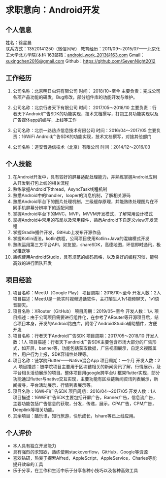 # 求职意向：Android开发
## 个人信息
姓名：徐星晨              
联系方式：13520141250（微信同号） 
教育经历：2011/09～2015/07——北京化工大学北方学院/本科
163邮箱：android_work_2013@163.com
Gmail：xuxingchen2016@gmail.com
Github：https://github.com/SevenNight2012

## 工作经历
1. 公司名称：北京明日虫洞有限公司
   时间： 2018/10~至今
   主要负责：完成公司各项产品功能的研发，Bug修改，部分组件库的功能开发与维护。
   
2. 公司名称：北京行者天下有限公司
   时间： 2017/05～2018/10
   主要负责：行者天下Android广告SDK的功能实现，技术文档撰写，打包工具功能实现以及广告媒体app的编写，上线等工作       

3. 公司名称：北京一路热点信息技术有限公司
   时间：2016/04～2017/05
   主要负责：16WiFi Android广告SDK的功能实现，技术文档撰写，对接其他部门

4. 公司名称：道安晋通信技术（北京）有限公司
   时间：2014/12～2016/03      

## 个人技能
1. 在Android开发中，具有较好的屏幕适配处理能力，并熟练掌握Android应用从开发到打包上线的相关流程
2. 熟练掌握Android下thread，AsyncTask线程机制
3. 熟悉Android中的handler，looper的消息机制，了解相关源码
4. 熟悉Android平台下的图片处理机制，三级缓存原理，并能熟练处理图片在不同手机屏幕分辨率下的适配问题
5. 掌握Android平台下的MVC，MVP，MVVM开发模式，了解常用设计模式
7. 掌握Android中常用的布局以及常用控件，熟悉Android下自定义view开发流程
8. 掌握Gradle插件开发，GitHub上发布开源作品
9. 掌握Kotlin语法，kotlin携程，公司项目使用Kotlin+Java的混编模式开发
10. 熟练运用第三方平台API，如友盟，shareSDK，高德地图，环信即时通讯，极光推送等
11. 熟练使用AndroidStudio，具有规范的编码风格，以及良好的编程习惯，能够高效的进行团队开发

## 项目经验
1. 项目名称：MeetU（Google Play）
    项目周期：2018/10~至今
    开发人数：2人
    项目描述：MeetU是一款实时视频通话软件，主打陌生人1v1视频聊天，1v1语音聊天。    
2. 项目名称：XRouter（GitHub）
    项目周期：2019/05~至今
    开发人数：1人
    项目描述：由于公司项目需要进行组件化，在参考了ARouter等开源项目后，结合项目本身，开发的Android路由库，附带了AndroidStudio辅助插件，方便开发    
3. 项目名称：行者天下Android广告SDK
    项目周期：2017/05～2018/10
    开发人数：1人
    项目描述：行者天下android广告SDK主要包含市场大部分的广告形式，如开屏，banner等，功能包括获取数据，广告视图展示，自定义视图属性，用户行为上报，SDK容错性处理等。
4. 项目名称：链学院Flutter——Native混合App
    项目周期：一个月
    开发人数：2人
    项目描述：链学院项目主要用于区块链相关的新闻资讯了解，行情展示，及平台相关活动展示的项目。整体项目用google跨平台UI框架flutter实现，部分功能通过flutter与native交互实现，主要功能有区块链新闻资讯列表展示，新闻搜寻，平台活动展示，行情列表展示等。
5. 项目名称：16Wi-Fi广告SDK
    项目周期：2016/04～2017/05
    开发人数：1人
    项目描述：16WiFi广告SDK主要包括开屏广告，Banner广告，信息流广告，主要功能包括广告信息的获取，分发，传递，展示，CPA广告，CPM广告，Deeplink等相关功能。
6. 其余项目：酷乐讯，知行旅游，快乐成长，Ishare等已上线应用。

## 个人评价
* 本人具有独立开发能力
* 具有强烈的求知欲，熟练使用stackoverflow，GitHub，Google等资源
* 喜欢钻研，热衷于探索Alfred，AppleScript，AppleService，Charles等能提升效率的工具
* 乐于分享，在工作和生活中乐于分享各种小技巧以及各种高效工具


​    